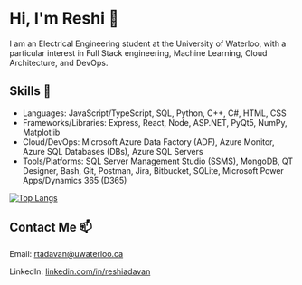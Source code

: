 # Hi, I'm Reshi 👋

I am an Electrical Engineering student at the University of Waterloo, with a particular interest in Full Stack engineering, Machine Learning, Cloud Architecture, and DevOps.

## Skills 🔭

- Languages: JavaScript/TypeScript, SQL, Python, C++, C#, HTML, CSS
- Frameworks/Libraries: Express, React, Node, ASP.NET, PyQt5, NumPy, Matplotlib
- Cloud/DevOps: Microsoft Azure Data Factory (ADF), Azure Monitor, Azure SQL Databases (DBs), Azure SQL Servers
- Tools/Platforms: SQL Server Management Studio (SSMS), MongoDB, QT Designer, Bash, Git, Postman, Jira, Bitbucket, SQLite, Microsoft Power Apps/Dynamics 365 (D365)

[![Top Langs](https://github-readme-stats.vercel.app/api/top-langs/?username=ReshiAdavan&layout=compact&theme=dark)](https://github.com/anuraghazra/github-readme-stats)

## Contact Me 📫

Email: [rtadavan@uwaterloo.ca](mailto:rtadavan@uwaterloo.ca)

LinkedIn: [linkedin.com/in/reshiadavan](https://www.linkedin.com/in/reshiadavan/)

<!--
**ReshiAdavan/ReshiAdavan** is a ✨ _special_ ✨ repository because its `README.md` (this file) appears on your GitHub profile.

Here are some ideas to get you started:

- 🔭 I’m currently working on ...
- 🌱 I’m currently learning ...
- 👯 I’m looking to collaborate on ...
- 🤔 I’m looking for help with ...
- 💬 Ask me about ...
- 📫 How to reach me: ...
- 😄 Pronouns: ...
- ⚡ Fun fact: ...
-->
